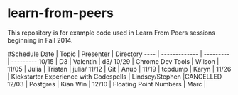 learn-from-peers
================

This repository is for example code used in Learn From Peers sessions beginning in Fall 2014.

#Schedule
Date  |     Topic     | Presenter | Directory
----  | ------------- | --------- | ---------
10/15 |      D3       | Valentin  | d3/
10/29 | Chrome Dev Tools | Wilson |
11/05 |     Julia     |  Tristan  | julia/
11/12 |      Git      |   Anup    |
11/19 |    tcpdump    |   Karyn   |
11/26 | Kickstarter Experience with Codespells | Lindsey/Stephen |CANCELLED
12/03 |    Postgres   |   Kian Win |
12/10 | Floating Point Numbers | Marc |
